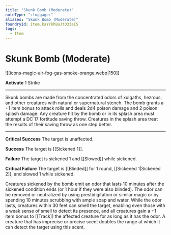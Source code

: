 ```yaml
---
title: "Skunk Bomb (Moderate)"
noteType: ":luggage:"
aliases: "Skunk Bomb (Moderate)"
foundryId: Item.kaYYkhBuJtD33eI5
tags:
  - Item
---
```


# Skunk Bomb (Moderate)
![[icons-magic-air-fog-gas-smoke-orange.webp|150]]

**Activate** 1 Strike

* * *

Skunk bombs are made from the concentrated odors of xulgaths, hezrous, and other creatures with natural or supernatural stench. The bomb grants a +1 item bonus to attack rolls and deals 2d4 poison damage and 2 poison splash damage. Any creature hit by the bomb or in its splash area must attempt a DC 17 fortitude saving throw. Creatures in the splash area treat the results of their saving throw as one step better.

* * *

**Critical Success** The target is unaffected.

**Success** The target is [[Sickened 1]].

**Failure** The target is sickened 1 and [[Slowed]] while sickened.

**Critical Failure** The target is [[Blinded]] for 1 round, [[Sickened 1|Sickened 2]], and slowed 1 while sickened.

Creatures sickened by the bomb emit an odor that lasts 10 minutes after the sickened condition ends (or 1 hour if they were also blinded). The odor can be removed or neutralized by using prestidigitation or similar magic or by spending 10 minutes scrubbing with ample soap and water. While the odor lasts, creatures within 30 feet can smell the target, enabling even those with a weak sense of smell to detect its presence, and all creatures gain a +1 item bonus to [[Track]] the affected creature for as long as it has the odor. A creature that has imprecise or precise scent doubles the range at which it can detect the target using this scent.
